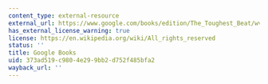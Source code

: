 ```yaml
---
content_type: external-resource
external_url: https://www.google.com/books/edition/The_Toughest_Beat/wvEVDAAAQBAJ?hl=en&gbpv=1
has_external_license_warning: true
license: https://en.wikipedia.org/wiki/All_rights_reserved
status: ''
title: Google Books
uid: 373ad519-c980-4e29-9bb2-d752f485bfa2
wayback_url: ''
---
```

